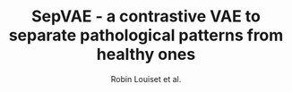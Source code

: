---
cat: gaia
subcat: signature
bestof: false
author: Robin Louiset et al.
title: SepVAE - a contrastive VAE to separate pathological patterns from healthy ones
year: 2023
type: inproceedings
url: http -//arxiv.org/abs/2307.06206
doi: 10.48550/arXiv.2307.06206
---